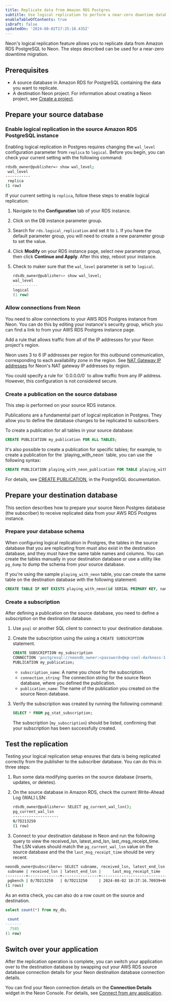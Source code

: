 ```yaml
---
title: Replicate data from Amazon RDS Postgres
subtitle: Use logical replication to perform a near-zero downtime database migration from Amazon RDS PostgreSQL to Neon
enableTableOfContents: true
isDraft: false
updatedOn: '2024-08-02T17:25:18.435Z'
---
```


Neon's logical replication feature allows you to replicate data from Amazon RDS PostgreSQL to Neon. The steps described can be used for a near-zero downtime migration.

## Prerequisites

- A source database in Amazon RDS for PostgreSQL containing the data you want to replicate.
- A destination Neon project. For information about creating a Neon project, see [Create a project](/docs/manage/projects#create-a-project).

## Prepare your source database

### Enable logical replication in the source Amazon RDS PostgreSQL instance

Enabling logical replication in Postgres requires changing the `wal_level` configuration parameter from `replica` to `logical`. Before you begin, you can check your current setting with the following command:

```bash
rdsdb_owner@publisher=> show wal_level;
 wal_level
-----------
 replica
(1 row)
```

If your current setting is `replica`, follow these steps to enable logical replication:

1. Navigate to the **Configuration** tab of your RDS instance.
2. Click on the DB instance parameter group.
3. Search for `rds.logical_replication` and set it to `1`. If you have the default parameter group, you will need to create a new parameter group to set the value.
4. Click **Modify** on your RDS instance page, select new parameter group, then click **Continue and Apply**. After this step, reboot your instance.
5. Check to maker sure that the `wal_level` parameter is set to `logical`.

   ```sql
   rdsdb_owner@publisher=> show wal_level;
   wal_level
   -----------
   logical
   (1 row)
   ```

### Allow connections from Neon

You need to allow connections to your AWS RDS Postgres instance from Neon. You can do this by editing your instance's security group, which you can find a link to from your AWS RDS Postgres instance page.

Add a rule that allows traffic from all of the IP addresses for your Neon project's region.

Neon uses 3 to 6 IP addresses per region for this outbound communication, corresponding to each availability zone in the region. See [NAT Gateway IP addresses](/docs/introduction/regions#nat-gateway-ip-addresses) for Neon's NAT gateway IP addresses by region.


<Admonition type="note">
You could specify a rule for `0.0.0.0/0` to allow traffic from any IP address. However, this configuration is not considered secure.
</Admonition>

### Create a publication on the source database

This step is performed on your source RDS instance.

Publications are a fundamental part of logical replication in Postgres. They allow you to define the database changes to be replicated to subscribers.

To create a publication for all tables in your source database:

```sql
CREATE PUBLICATION my_publication FOR ALL TABLES;
```

<Admonition type="note">
It's also possible to create a publication for specific tables; for example, to create a publication for the `playing_with_neon` table, you can use the following syntax:

```sql
CREATE PUBLICATION playing_with_neon_publication FOR TABLE playing_with_neon;
```

For details, see [CREATE PUBLICATION](https://www.postgresql.org/docs/current/sql-createpublication.html), in the PostgreSQL documentation.
</Admonition>

## Prepare your destination database

This section describes how to prepare your source Neon Postgres database (the subscriber) to receive replicated data from your AWS RDS Postgres instance.

### Prepare your database schema

When configuring logical replication in Postgres, the tables in the source database that you are replicating from must also exist in the destination database, and they must have the same table names and columns. You can create the tables manually in your destination database or use a utility like `pg_dump` to dump the schema from your source database.

If you're using the sample `playing_with_neon` table, you can create the same table on the destination database with the following statement:

```sql shouldWrap
CREATE TABLE IF NOT EXISTS playing_with_neon(id SERIAL PRIMARY KEY, name TEXT NOT NULL, value REAL);
```

### Create a subscription

After defining a publication on the source database, you need to define a subscription on the destination database.

1. Use `psql` or another SQL client to connect to your destination database.
2. Create the subscription using the using a `CREATE SUBSCRIPTION` statement.

   ```sql
   CREATE SUBSCRIPTION my_subscription
   CONNECTION 'postgresql://neondb_owner:<password>@ep-cool-darkness-123456.us-east-2.aws.neon.tech/neondb'
   PUBLICATION my_publication;
   ```

   - `subscription_name`: A name you chose for the subscription.
   - `connection_string`: The connection string for the source Neon database, where you defined the publication.
   - `publication_name`: The name of the publication you created on the source Neon database.

3. Verify the subscription was created by running the following command:

   ```sql
   SELECT * FROM pg_stat_subscription;
   ```

   The subscription (`my_subscription`) should be listed, confirming that your subscription has been successfully created.

## Test the replication

Testing your logical replication setup ensures that data is being replicated correctly from the publisher to the subscriber database. You can do this in three steps:

1. Run some data modifying queries on the source database (inserts, updates, or deletes).
2. On the source database in Amazon RDS, check the current Write-Ahead Log (WAL) LSN:

   ```bash
   rdsdb_owner@publisher=> SELECT pg_current_wal_lsn();
   pg_current_wal_lsn
   --------------------
   0/7D213250
   (1 row)
   ```

3. Connect to your destination database in Neon and run the following query to view the received_lsn, latest_end_lsn, last_msg_receipt_time. The LSN values should match the `pg_current_wal_lsn` value on the source database and the the `last_msg_receipt_time` should be very recent.

```bash
neondb_owner@subscriber=> SELECT subname, received_lsn, latest_end_lsn, last_msg_receipt_time from pg_catalog.pg_stat_subscription;
 subname | received_lsn | latest_end_lsn |     last_msg_receipt_time
---------+--------------+----------------+-------------------------------
 pgbench | 0/7D213250   | 0/7D213250     | 2024-08-02 18:37:16.70939+00
(1 rows)
```

As an extra check, you can also do a row count on the source and destination.

```sql
select count(*) from my_db;

 count
-------
  7585
(1 row)
```

## Switch over your application

After the replication operation is complete, you can switch your application over to the destination database by swapping out your AWS RDS source database connection details for your Neon destination database connection details.

You can find your Neon connection details on the **Connection Details** widget in the Neon Console. For details, see [Connect from any application](/docs/connect/connect-from-any-app).
